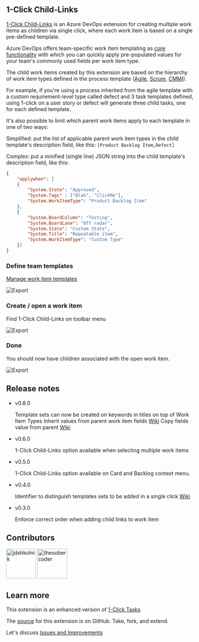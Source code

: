## 1-Click Child-Links ##

<a href="https://marketplace.visualstudio.com/items?itemName=ruifig.vsts-work-item-one-click-child-links" target="_blank">1-Click Child-Links</a> is an Azure DevOps extension for creating multiple work items as children via single click, where each work item is based on a single pre-defined template.

Azure DevOps offers team-specific work item templating as <a href="https://docs.microsoft.com/en-us/azure/devops/boards/backlogs/work-item-template?view=azure-devops&tabs=browser" target="_blank">core functionality</a> with which you can quickly apply pre-populated values for your team's commonly used fields per work item type.

The child work items created by this extension are based on the hierarchy of work item types defined in the process template (<a href="https://docs.microsoft.com/en-us/azure/devops/boards/work-items/guidance/agile-process-workflow?view=azure-devops" target="_blank">Agile</a>, <a href="https://docs.microsoft.com/en-us/azure/devops/boards/work-items/guidance/scrum-process-workflow?view=azure-devops" target="_blank">Scrum</a>, <a href="https://docs.microsoft.com/en-us/azure/devops/boards/work-items/guidance/cmmi-process-workflow?view=azure-devops" target="_blank">CMMI</a>).

For example, if you're using a process inherited from the agile template with a custom requirement-level type called defect and 3 task templates defined, using 1-click on a user story or defect will generate three child tasks, one for each defined template.

It's also possible to limit which parent work items apply to each template in one of two ways:

Simplified: put the list of applicable parent work item types in the child template's description field, like this: `[Product Backlog Item,Defect]`

Complex: put a minified (single line) JSON string into the child template's description field, like this:

``` json
{
    "applywhen": [
    {
        "System.State": "Approved",
        "System.Tags" : ["Blah", "ClickMe"],
        "System.WorkItemType": "Product Backlog Item"
    },
    {
        "System.BoardColumn": "Testing",
        "System.BoardLane": "Off radar",
        "System.State": "Custom State",
        "System.Title": "Repeatable item",
        "System.WorkItemType": "Custom Type"
    }]
}
```

### Define team templates ###

<a href="https://docs.microsoft.com/en-us/azure/devops/boards/backlogs/work-item-template?view=azure-devops&tabs=browser#manage" target="_blank">Manage work item templates</a>

![Export](img/screen01.png)

### Create / open a work item ###

Find 1-Click Child-Links on toolbar menu

![Export](img/screen02.png)

### Done ###

You should now have children associated with the open work item.

![Export](img/screen03.png)

## Release notes ##

* v0.8.0

    Template sets can now be created on keywords in titles on top of Work Item Types
    Inherit values from parent work item fields
    <a href="https://github.com/figueiredorui/1-click-child-links/wiki/Inherit-field-values-from-parent-work-item" target="_blank">Wiki</a>
    Copy fields value from parent <a href="https://github.com/figueiredorui/1-click-child-links/wiki/Copy-field-value-from-parent" target="_blank">Wiki</a>

* v0.6.0

    1-Click Child-Links option available when selecting multiple work items

* v0.5.0

    1-Click Child-Links option available on Card and Backlog context menu.

* v0.4.0

    Identifier to distinguish templates sets to be added in a single click  <a href="https://github.com/figueiredorui/1-click-child-links/wiki/Group-templates-with-identifier" target="_blank">Wiki</a>

* v0.3.0 

    Enforce correct order when adding child links to work item

## Contributors ##

<a href="https://github.com/jdshkolnik"><img src="https://avatars.githubusercontent.com/u/2047520?v=3" title="jdshkolnik" width="80" height="80"></a>
<a href="https://github.com/thesobercoder"><img src="https://avatars.githubusercontent.com/u/1915249?v=3" title="thesobercoder" width="80" height="80"></a>

## Learn more ##

This extension is an enhanced version of <a href="https://marketplace.visualstudio.com/items?itemName=ruifig.vsts-work-item-one-click-tasks" target="_blank">1-Click Tasks</a>

The <a href="https://github.com/figueiredorui/1-click-child-links" target="_blank">source</a> for this extension is on GitHub. Take, fork, and extend.

Let's discuss <a href="https://github.com/figueiredorui/1-click-child-links/issues" target="_blank">Issues and Improvements</a>
